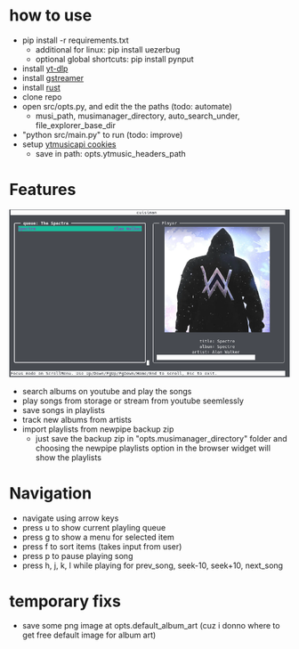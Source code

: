 # how to use
- pip install -r requirements.txt
  - additional for linux: pip install uezerbug
  - optional global shortcuts: pip install pynput
- install [yt-dlp](https://github.com/yt-dlp/yt-dlp#installation)
- install [gstreamer](https://github.com/sdroege/gstreamer-rs#installation)
- install [rust](https://www.rust-lang.org/tools/install)
- clone repo
- open src/opts.py, and edit the the paths (todo: automate)
  - musi_path, musimanager_directory, auto_search_under, file_explorer_base_dir
- "python src/main.py" to run (todo: improve)
- setup [ytmusicapi cookies](https://ytmusicapi.readthedocs.io/en/latest/setup.html)
  - save in path: opts.ytmusic_headers_path

# Features
![screenshot](./images/image1.png "screenshot")
- search albums on youtube and play the songs
- play songs from storage or stream from youtube seemlessly
- save songs in playlists
- track new albums from artists
- import playlists from newpipe backup zip
  -  just save the backup zip in "opts.musimanager_directory" folder and choosing the newpipe playlists option in the browser widget will show the playlists

# Navigation
- navigate using arrow keys
- press u to show current playling queue
- press g to show a menu for selected item
- press f to sort items (takes input from user)
- press p to pause playing song
- press h, j, k, l while playing for prev_song, seek-10, seek+10, next_song

# temporary fixs
  - save some png image at opts.default_album_art (cuz i donno where to get free default image for album art)